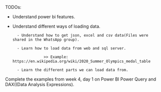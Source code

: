TODOs: 

- Understand power bi features.
  
- Understand different ways of loading data.
  
        - Understand how to get json, excel and csv data(Files were shared in the WhatsApp group).
  
        - Learn how to load data from web and sql server.
  
                    >> Example: https://en.wikipedia.org/wiki/2020_Summer_Olympics_medal_table
  
        - Learn the different parts we can load data from.

Complete the examples from week 4, day 1 on Power BI Power Query and DAX((Data Analysis Expressions). 
